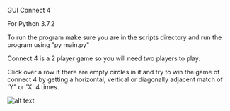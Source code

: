 GUI Connect 4

For Python 3.7.2

To run the program make sure you are in the scripts directory and run the program using "py main.py"

Connect 4 is a 2 player game so you will need two players to play. 

Click over a row if there are empty circles in it and try to win the game of connect 4 by getting a horizontal, vertical or diagonally adjacent match of 'Y" or 'X' 4 times.

![alt text](https://github.com/merma593/Connect4/img.png)